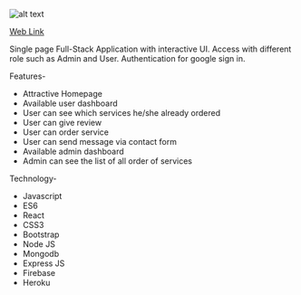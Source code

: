 ![alt text](https://github.com/adam-p/markdown-here/raw/main/src/images/logos/logo.png "Logo")

[Web Link](https://creative-agency-32dca.web.app/)

Single page Full-Stack Application with interactive UI. Access with different role such as Admin and User. Authentication for google sign in.

Features-

* Attractive Homepage
* Available user dashboard
* User can see which services he/she already ordered
* User can give review
* User can order service
* User can send message via contact form
* Available admin dashboard
* Admin can see the list of all order of services

Technology-

* Javascript
* ES6
* React
* CSS3
* Bootstrap
* Node JS
* Mongodb
* Express JS
* Firebase
* Heroku
